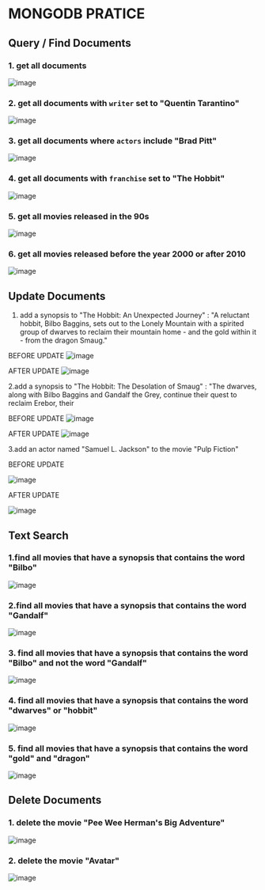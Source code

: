 # MONGODB PRATICE

## Query / Find Documents

### 1. get all documents

![image](https://github.com/user-attachments/assets/83444875-1dc0-42c0-ac38-6450b500c086)

### 2. get all documents with `writer` set to "Quentin Tarantino"

![image](https://github.com/user-attachments/assets/9fa4f36c-5de3-4321-a3d7-c3fe3a40390f)

### 3. get all documents where `actors` include "Brad Pitt"

![image](https://github.com/user-attachments/assets/f4daf48c-a22c-43d4-8e1e-5f64b43033fb)

### 4. get all documents with `franchise` set to &quot;The Hobbit&quot;

![image](https://github.com/user-attachments/assets/5b08f576-c067-49ca-8432-3879247f33fe)

### 5. get all movies released in the 90s

![image](https://github.com/user-attachments/assets/257386b1-cfc1-4f83-bd8a-13b9158c0f67)

### 6. get all movies released before the year 2000 or after 2010

![image](https://github.com/user-attachments/assets/fa0a9c5c-6044-4140-970e-c5294aeebb0a)



## Update Documents

 1. add a synopsis to &quot;The Hobbit: An Unexpected Journey&quot; : &quot;A reluctant hobbit, Bilbo Baggins,
sets out to the Lonely Mountain with a spirited group of dwarves to reclaim their mountain home - and the gold within it - from the dragon Smaug.&quot;

BEFORE UPDATE
![image](https://github.com/user-attachments/assets/81e03f35-5c7a-40ac-ba94-f57bf9796c5a)

AFTER UPDATE
![image](https://github.com/user-attachments/assets/313c1eb7-e7c1-4dcf-a208-81ae47894286)


2.add a synopsis to &quot;The Hobbit: The Desolation of Smaug&quot; : &quot;The dwarves, along with Bilbo
Baggins and Gandalf the Grey, continue their quest to reclaim Erebor, their

BEFORE UPDATE
![image](https://github.com/user-attachments/assets/13412952-3fb1-4bb2-90d6-8319d048d530)

AFTER UPDATE
![image](https://github.com/user-attachments/assets/f18e5821-1508-4a8f-a573-775962216f2d)


3.add an actor named &quot;Samuel L. Jackson&quot; to the movie &quot;Pulp Fiction&quot;

BEFORE UPDATE

![image](https://github.com/user-attachments/assets/6fbf5001-ab01-4451-954e-caf691a02475)

AFTER UPDATE

![image](https://github.com/user-attachments/assets/31a40a4f-2c30-4575-9cea-ae2282285350)



## Text Search

### 1.find all movies that have a synopsis that contains the word &quot;Bilbo&quot;
![image](https://github.com/user-attachments/assets/ecfb450a-a072-4732-a089-3930a3234e0a)

### 2.find all movies that have a synopsis that contains the word &quot;Gandalf&quot;
![image](https://github.com/user-attachments/assets/fe6e996b-92f4-40d1-bbf0-f870a89886e7)

### 3. find all movies that have a synopsis that contains the word &quot;Bilbo&quot; and not the word &quot;Gandalf&quot;
![image](https://github.com/user-attachments/assets/61fa2f17-b40a-40bc-8253-9da70abb3e31)

### 4. find all movies that have a synopsis that contains the word &quot;dwarves&quot; or &quot;hobbit&quot;
![image](https://github.com/user-attachments/assets/3fb8535e-7bf4-442c-8ffb-3a0d201a8ec4)

### 5. find all movies that have a synopsis that contains the word &quot;gold&quot; and &quot;dragon&quot;
![image](https://github.com/user-attachments/assets/ec7c1b61-a4f2-4fc3-a6e8-348b104ffc49)


## Delete Documents

### 1. delete the movie &quot;Pee Wee Herman&#39;s Big Adventure&quot;
![image](https://github.com/user-attachments/assets/fcc5237b-b7cd-42fd-a1a4-373451d1936c)

### 2. delete the movie &quot;Avatar&quot;
![image](https://github.com/user-attachments/assets/01376bd9-4df0-4c3b-b69f-ce11bde10182)































